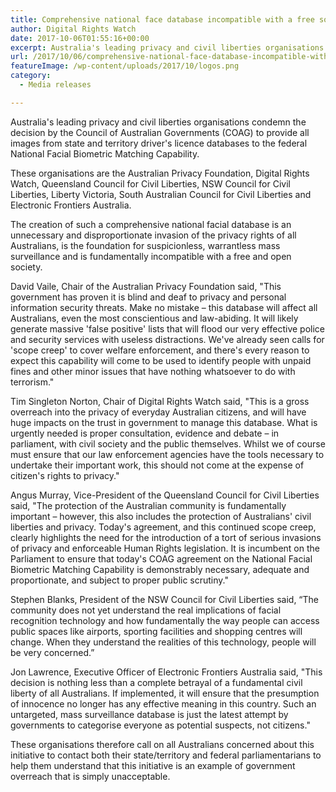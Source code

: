 ```yaml
---
title: Comprehensive national face database incompatible with a free society
author: Digital Rights Watch
date: 2017-10-06T01:55:16+00:00
excerpt: Australia's leading privacy and civil liberties organisations condemn the decision by the Council of Australian Governments (COAG) to provide all images from state and territory driver's licence databases to the federal National Facial Biometric Matching Capability.
url: /2017/10/06/comprehensive-national-face-database-incompatible-with-a-free-society/
featureImage: /wp-content/uploads/2017/10/logos.png
category:
  - Media releases

---
```

Australia's leading privacy and civil liberties organisations condemn the decision by the Council of Australian Governments (COAG) to provide all images from state and territory driver's licence databases to the federal National Facial Biometric Matching Capability.

These organisations are the Australian Privacy Foundation, Digital Rights Watch, Queensland Council for Civil Liberties, NSW Council for Civil Liberties, Liberty Victoria, South Australian Council for Civil Liberties and Electronic Frontiers Australia.

The creation of such a comprehensive national facial database is an unnecessary and disproportionate invasion of the privacy rights of all Australians, is the foundation for suspicionless, warrantless mass surveillance and is fundamentally incompatible with a free and open society.

David Vaile, Chair of the Australian Privacy Foundation said, "This government has proven it is blind and deaf to privacy and personal information security threats. Make no mistake – this database will affect all Australians, even the most conscientious and law-abiding. It will likely generate massive 'false positive' lists that will flood our very effective police and security services with useless distractions. We've already seen calls for 'scope creep' to cover welfare enforcement, and there's every reason to expect this capability will come to be used to identify people with unpaid fines and other minor issues that have nothing whatsoever to do with terrorism."

Tim Singleton Norton, Chair of Digital Rights Watch said, "This is a gross overreach into the privacy of everyday Australian citizens, and will have huge impacts on the trust in government to manage this database.  What is urgently needed is proper consultation, evidence and debate &#8211; in parliament, with civil society and the public themselves. Whilst we of course must ensure that our law enforcement agencies have the tools necessary to undertake their important work, this should not come at the expense of citizen's rights to privacy."

Angus Murray, Vice-President of the Queensland Council for Civil Liberties said, "The protection of the Australian community is fundamentally important – however, this also includes the protection of Australians' civil liberties and privacy. Today's agreement, and this continued scope creep, clearly highlights the need for the introduction of a tort of serious invasions of privacy and enforceable Human Rights legislation. It is incumbent on the Parliament to ensure that today's COAG agreement on the National Facial Biometric Matching Capability is demonstrably necessary, adequate and proportionate, and subject to proper public scrutiny."

Stephen Blanks, President of the NSW Council for Civil Liberties said, &#8220;The community does not yet understand the real implications of facial recognition technology and how fundamentally the way people can access public spaces like airports, sporting facilities and shopping centres will change. When they understand the realities of this technology, people will be very concerned.&#8221;

Jon Lawrence, Executive Officer of Electronic Frontiers Australia said, "This decision is nothing less than a complete betrayal of a fundamental civil liberty of all Australians.  If implemented, it will ensure that the presumption of innocence no longer has any effective meaning in this country. Such an untargeted, mass surveillance database is just the latest attempt by governments to categorise everyone as potential suspects, not citizens."

These organisations therefore call on all Australians concerned about this initiative to contact both their state/territory and federal parliamentarians to help them understand that this initiative is an example of government overreach that is simply unacceptable.
